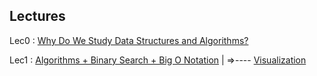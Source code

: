 Lectures 
---

Lec0 : [Why Do We Study Data Structures and Algorithms?](https://youtu.be/rcU8Z0znm20)

Lec1 : [Algorithms + Binary Search + Big O Notation](https://youtu.be/tNHrntIT4ug) | =>---- [Visualization](https://www.cs.usfca.edu/~galles/visualization/Search.html)
